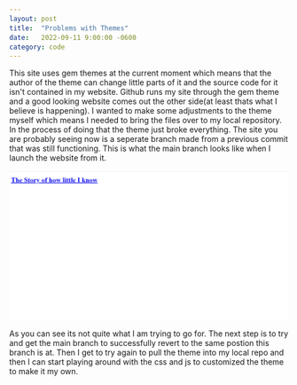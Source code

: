 ```yaml
---
layout: post
title:  "Problems with Themes"
date:   2022-09-11 9:00:00 -0600
category: code
---
```


This site uses gem themes at the current moment which means that the author of the theme can change little parts of it and the source code for it isn't contained in my website. Github runs my site through the gem theme and a good looking website comes out the other side(at least thats what I believe is happening). I wanted to make some adjustments to the theme myself which means I needed to bring the files over to my local repository. In the process of doing that the theme just broke everything. The site you are probably seeing now is a seperate branch made from a previous commit that was still functioning. This is what the main branch looks like when I launch the website from it.

![Broken Homepage](/assests/Broken%20homepage.png "Broken Homepage")

As you can see its not quite what I am trying to go for. The next step is to try and get the main branch to successfully revert to the same postion this branch is at. Then I get to try again to pull the theme into my local repo and then I can start playing around with the css and js to customized the theme to make it my own.

